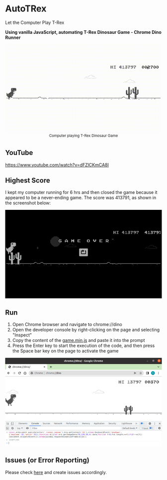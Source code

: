 # AutoTRex
Let the Computer Play T-Rex

**Using vanilla JavaScript, automating T-Rex Dinosaur Game - Chrome Dino Runner**

<p align="center">
    <img src="docs/AutoTRex.gif" alt="gif showing demo of AutoTRex">
    </br>
    <sup>Computer playing T-Rex Dinosaur Game</sup>
</p>

## YouTube
https://www.youtube.com/watch?v=dFZlCKmCA8I

## Highest Score
I kept my computer running for 6 hrs and then closed the game because it appeared to be a never-ending game. The score was 413791, as shown in the screenshot below:

![Highest Score](docs/score.png)

## Run
1. Open Chrome browser and navigate to chrome://dino
2. Open the developer console by right-clicking on the page and selecting "Inspect"
3. Copy the content of the [game.min.js](https://github.com/ravijo/AutoTRex/blob/main/game.min.js) and paste it into the prompt
4. Press the Enter key to start the execution of the code, and then press the Space bar key on the page to activate the game

![Run](docs/console.png)

## Issues (or Error Reporting)
Please check [here](https://github.com/ravijo/AutoTRex/issues) and create issues accordingly.
 
